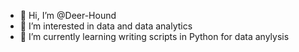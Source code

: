 - 👋 Hi, I’m @Deer-Hound
- 👀 I’m interested in data and data analytics
- 🌱 I’m currently learning writing scripts in Python for data anylysis

<!---
Deer-Hound/Deer-Hound is a ✨ special ✨ repository because its `README.md` (this file) appears on your GitHub profile.
You can click the Preview link to take a look at your changes.
--->
